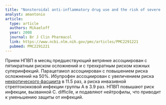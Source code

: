 ```yaml
---
title: "Nonsteroidal anti-inflammatory drug use and the risk of severe skin and soft tissue complications in patients with varicella or zoster disease.(Mikaeloff, 2008, Br J Clin Pharmacol"
analyst: amantonio
article:
  type: article
  authors: Mikaeloff
  year: 2008
  journal: Br J Clin Pharmacol
  link: https://www.ncbi.nlm.nih.gov/pmc/articles/PMC2291221
  pubmed: PMC2291221
---
```


Прием НПВП в месяц предшествующий ветрянке ассоциирован с пятикратным риском осложнений и с трехкратным риском кожных суперинфекций. Парацетамол ассоциирован с повышением риска осложнений на 50%. Ибупрофен ассоциирован с увеличением риска [некротического фасциита](https://en.wikipedia.org/wiki/Necrotizing_fasciitis) в 11.5 раз, а риска инвазивной стрептококковой инфекции группы А в 3.9 раз.
НПВП повышают риск инфекции, вызванной C. difficile, и подавляют нейтрофилы, что приводит к уменьшению защиты от инфекций.
